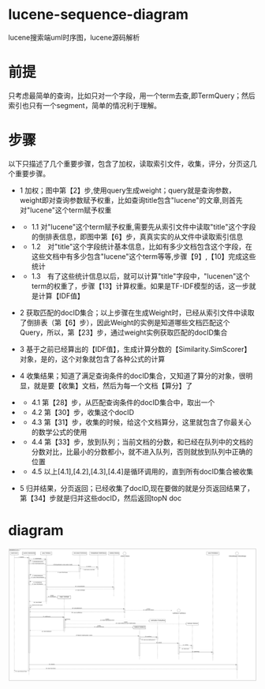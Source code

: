# lucene-sequence-diagram
lucene搜索端uml时序图，lucene源码解析

# 前提
只考虑最简单的查询，比如只对一个字段，用一个term去查,即TermQuery；然后索引也只有一个segment，简单的情况利于理解。

# 步骤
以下只描述了几个重要步骤，包含了加权，读取索引文件，收集，评分，分页这几个重要步骤。

- 1 加权；图中第【2】步,使用query生成weight；query就是查询参数，weight即对查询参数赋予权重，比如查询title包含"lucene"的文章,则首先对"lucene"这个term赋予权重

- - 1.1 对"lucene"这个term赋予权重,需要先从索引文件中读取"title"这个字段的倒排表信息，即图中第【6】步，真真实实的从文件中读取索引信息

- - 1.2　对"title"这个字段统计基本信息，比如有多少文档包含这个字段，在这些文档中有多少包含"lucene"这个term等等,步骤【9】,【10】完成这些统计

- - 1.3　有了这些统计信息以后，就可以计算"title"字段中，"lucenen"这个term的权重了，步骤【13】计算权重。如果是TF-IDF模型的话，这一步就是计算【IDF值】

- 2 获取匹配的docID集合；以上步骤在生成Weight时，已经从索引文件中读取了倒排表（第【6】步），因此Weight的实例是知道哪些文档匹配这个Query，所以，第【23】步，通过weight实例获取匹配的docID集合

- 3 基于之前已经算出的【IDF值】，生成计算分数的【Similarity.SimScorer】对象，是的，这个对象就包含了各种公式的计算

- 4 收集结果；知道了满足查询条件的docID集合，又知道了算分的对象，很明显，就是要【收集】文档，然后为每一个文档【算分】了

- - 4.1 第【28】步，从匹配查询条件的docID集合中，取出一个

- - 4.2 第【30】步，收集这个docID

- - 4.3 第【31】步，收集的时候，给这个文档算分，这里就包含了你最关心的数学公式的使用

- - 4.4 第【33】步，放到队列；当前文档的分数，和已经在队列中的文档的分数对比，比最小的分数都小，就不进入队列，否则就放到队列中正确的位置

- - 4.5 以上[4.1],[4.2],[4.3],[4.4]是循环调用的，直到所有docID集合被收集

- 5 归并结果，分页返回；已经收集了docID,现在要做的就是分页返回结果了，第【34】步就是归并这些docID，然后返回topN doc

# diagram

![image](https://github.com/wuda0112/lucene-sequence-diagram/blob/master/sd-search.svg)

